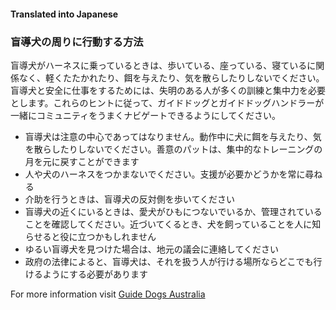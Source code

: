 #### Translated into Japanese

### 盲導犬の周りに行動する方法

盲導犬がハーネスに乗っているときは、歩いている、座っている、寝ているに関係なく、軽くたたかれたり、餌を与えたり、気を散らしたりしないでください。盲導犬と安全に仕事をするためには、失明のある人が多くの訓練と集中力を必要とします。これらのヒントに従って、ガイドドッグとガイドドッグハンドラーが一緒にコミュニティをうまくナビゲートできるようにしてください。

*   盲導犬は注意の中心であってはなりません。動作中に犬に餌を与えたり、気を散らしたりしないでください。善意のパットは、集中的なトレーニングの月を元に戻すことができます
*   人や犬のハーネスをつかまないでください。支援が必要かどうかを常に尋ねる
*   介助を行うときは、盲導犬の反対側を歩いてください
*   盲導犬の近くにいるときは、愛犬がひもにつないでいるか、管理されていることを確認してください。近づいてくるとき、犬を飼っていることを人に知らせると役に立つかもしれません
*   ゆるい盲導犬を見つけた場合は、地元の議会に連絡してください
*   政府の法律によると、盲導犬は、それを扱う人が行ける場所ならどこでも行けるようにする必要があります

For more information visit [Guide Dogs Australia](http://guidedogsaustralia.com/)